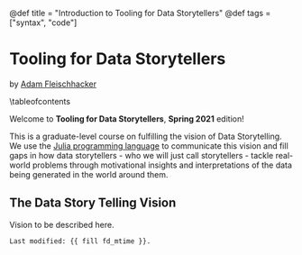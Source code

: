 @def title = "Introduction to Tooling for Data Storytellers"
@def tags = ["syntax", "code"]

# Tooling for Data Storytellers

by [Adam Fleischhacker](https://lerner.udel.edu/faculty-staff-directory/adam-fleischhacker/)

\tableofcontents <!-- you can use \toc as well -->

Welcome to **Tooling for Data Storytellers**, **Spring 2021** edition!

This is a graduate-level course on fulfilling the vision of Data Storytelling. We use the [Julia programming language](http://www.julialang.org) to communicate this vision and fill gaps in how data storytellers - who we will just call storytellers - tackle real-world problems through motivational insights and interpretations of the data being generated in the world around them. 


## The Data Story Telling Vision

Vision to be described here.

```html
Last modified: {{ fill fd_mtime }}.
```
